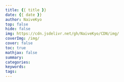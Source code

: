```yaml
---
title: {{ title }}
date: {{ date }}
author: NaiveKyo
top: false
hide: false
img: https://cdn.jsdelivr.net/gh/NaiveKyo/CDN/img/
coverImg: /img/
cover: false
toc: true
mathjax: false
summary:
categories:
keywords:
tags:
---
```


